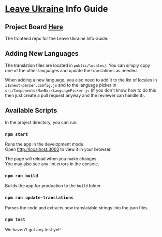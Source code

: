 # [Leave Ukraine](https://leaveukraine.com/) Info Guide 

## Project Board [Here](https://github.com/orgs/Ukraine-Relief-Efforts/projects/1/views/4)

The frontend repo for the Leave Ukraine Info Guide.

## Adding New Languages

The translation files are located in `public/locales/`. You can simply copy
one of the other languages and update the translations as needed.

When adding a new language, you also need to add it to the list of locales in
`i18next-parser.config.js` and to the language picker in
`src/Components/NavBar/LanguagePicker.js` (if you don't know how to do
this then just create a pull request anyway and the reviewer can handle it).

## Available Scripts

In the project directory, you can run:

### `npm start`

Runs the app in the development mode.\
Open [http://localhost:3000](http://localhost:3000) to view it in your browser.

The page will reload when you make changes.\
You may also see any lint errors in the console.

### `npm run build`

Builds the app for production to the `build` folder.

### `npm run update-translations`

Parses the code and extracts new translatable strings into the json files.

### `npm test`

We haven't got any test yet!

